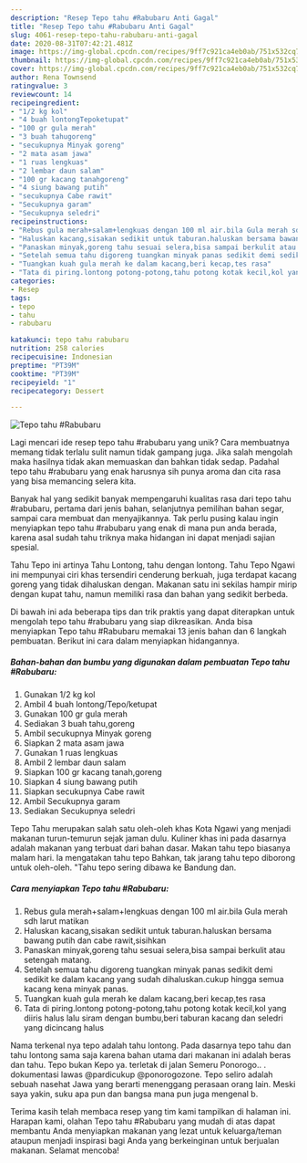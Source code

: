 ```yaml
---
description: "Resep Tepo tahu #Rabubaru Anti Gagal"
title: "Resep Tepo tahu #Rabubaru Anti Gagal"
slug: 4061-resep-tepo-tahu-rabubaru-anti-gagal
date: 2020-08-31T07:42:21.481Z
image: https://img-global.cpcdn.com/recipes/9ff7c921ca4eb0ab/751x532cq70/tepo-tahu-rabubaru-foto-resep-utama.jpg
thumbnail: https://img-global.cpcdn.com/recipes/9ff7c921ca4eb0ab/751x532cq70/tepo-tahu-rabubaru-foto-resep-utama.jpg
cover: https://img-global.cpcdn.com/recipes/9ff7c921ca4eb0ab/751x532cq70/tepo-tahu-rabubaru-foto-resep-utama.jpg
author: Rena Townsend
ratingvalue: 3
reviewcount: 14
recipeingredient:
- "1/2 kg kol"
- "4 buah lontongTepoketupat"
- "100 gr gula merah"
- "3 buah tahugoreng"
- "secukupnya Minyak goreng"
- "2 mata asam jawa"
- "1 ruas lengkuas"
- "2 lembar daun salam"
- "100 gr kacang tanahgoreng"
- "4 siung bawang putih"
- "secukupnya Cabe rawit"
- "Secukupnya garam"
- "Secukupnya seledri"
recipeinstructions:
- "Rebus gula merah+salam+lengkuas dengan 100 ml air.bila Gula merah sdh larut matikan"
- "Haluskan kacang,sisakan sedikit untuk taburan.haluskan bersama bawang putih dan cabe rawit,sisihkan"
- "Panaskan minyak,goreng tahu sesuai selera,bisa sampai berkulit atau setengah matang."
- "Setelah semua tahu digoreng tuangkan minyak panas sedikit demi sedikit ke dalam kacang yang sudah dihaluskan.cukup hingga semua kacang kena minyak panas."
- "Tuangkan kuah gula merah ke dalam kacang,beri kecap,tes rasa"
- "Tata di piring.lontong potong-potong,tahu potong kotak kecil,kol yang diiris halus lalu siram dengan bumbu,beri taburan kacang dan seledri yang dicincang halus"
categories:
- Resep
tags:
- tepo
- tahu
- rabubaru

katakunci: tepo tahu rabubaru 
nutrition: 258 calories
recipecuisine: Indonesian
preptime: "PT39M"
cooktime: "PT39M"
recipeyield: "1"
recipecategory: Dessert

---
```



![Tepo tahu #Rabubaru](https://img-global.cpcdn.com/recipes/9ff7c921ca4eb0ab/751x532cq70/tepo-tahu-rabubaru-foto-resep-utama.jpg)

Lagi mencari ide resep tepo tahu #rabubaru yang unik? Cara membuatnya memang tidak terlalu sulit namun tidak gampang juga. Jika salah mengolah maka hasilnya tidak akan memuaskan dan bahkan tidak sedap. Padahal tepo tahu #rabubaru yang enak harusnya sih punya aroma dan cita rasa yang bisa memancing selera kita.

Banyak hal yang sedikit banyak mempengaruhi kualitas rasa dari tepo tahu #rabubaru, pertama dari jenis bahan, selanjutnya pemilihan bahan segar, sampai cara membuat dan menyajikannya. Tak perlu pusing kalau ingin menyiapkan tepo tahu #rabubaru yang enak di mana pun anda berada, karena asal sudah tahu triknya maka hidangan ini dapat menjadi sajian spesial.

Tahu Tepo ini artinya Tahu Lontong, tahu dengan lontong. Tahu Tepo Ngawi ini mempunyai ciri khas tersendiri cenderung berkuah, juga terdapat kacang goreng yang tidak dihaluskan dengan. Makanan satu ini sekilas hampir mirip dengan kupat tahu, namun memiliki rasa dan bahan yang sedikit berbeda.


Di bawah ini ada beberapa tips dan trik praktis yang dapat diterapkan untuk mengolah tepo tahu #rabubaru yang siap dikreasikan. Anda bisa menyiapkan Tepo tahu #Rabubaru memakai 13 jenis bahan dan 6 langkah pembuatan. Berikut ini cara dalam menyiapkan hidangannya.

<!--inarticleads1-->

##### Bahan-bahan dan bumbu yang digunakan dalam pembuatan Tepo tahu #Rabubaru:

1. Gunakan 1/2 kg kol
1. Ambil 4 buah lontong/Tepo/ketupat
1. Gunakan 100 gr gula merah
1. Sediakan 3 buah tahu,goreng
1. Ambil secukupnya Minyak goreng
1. Siapkan 2 mata asam jawa
1. Gunakan 1 ruas lengkuas
1. Ambil 2 lembar daun salam
1. Siapkan 100 gr kacang tanah,goreng
1. Siapkan 4 siung bawang putih
1. Siapkan secukupnya Cabe rawit
1. Ambil Secukupnya garam
1. Sediakan Secukupnya seledri


Tepo Tahu merupakan salah satu oleh-oleh khas Kota Ngawi yang menjadi makanan turun-temurun sejak jaman dulu. Kuliner khas ini pada dasarnya adalah makanan yang terbuat dari bahan dasar. Makan tahu tepo biasanya malam hari. Ia mengatakan tahu tepo Bahkan, tak jarang tahu tepo diborong untuk oleh-oleh. &#34;Tahu tepo sering dibawa ke Bandung dan. 

<!--inarticleads2-->

##### Cara menyiapkan Tepo tahu #Rabubaru:

1. Rebus gula merah+salam+lengkuas dengan 100 ml air.bila Gula merah sdh larut matikan
1. Haluskan kacang,sisakan sedikit untuk taburan.haluskan bersama bawang putih dan cabe rawit,sisihkan
1. Panaskan minyak,goreng tahu sesuai selera,bisa sampai berkulit atau setengah matang.
1. Setelah semua tahu digoreng tuangkan minyak panas sedikit demi sedikit ke dalam kacang yang sudah dihaluskan.cukup hingga semua kacang kena minyak panas.
1. Tuangkan kuah gula merah ke dalam kacang,beri kecap,tes rasa
1. Tata di piring.lontong potong-potong,tahu potong kotak kecil,kol yang diiris halus lalu siram dengan bumbu,beri taburan kacang dan seledri yang dicincang halus


Nama terkenal nya tepo adalah tahu lontong. Pada dasarnya tepo tahu dan tahu lontong sama saja karena bahan utama dari makanan ini adalah beras dan tahu. Tepo bukan Kepo ya. terletak di jalan Semeru Ponorogo.. . dokumentasi lawas @pardicukup @ponorogozone. Tepo seliro adalah sebuah nasehat Jawa yang berarti menenggang perasaan orang lain. Meski saya yakin, suku apa pun dan bangsa mana pun juga mengenal b. 

Terima kasih telah membaca resep yang tim kami tampilkan di halaman ini. Harapan kami, olahan Tepo tahu #Rabubaru yang mudah di atas dapat membantu Anda menyiapkan makanan yang lezat untuk keluarga/teman ataupun menjadi inspirasi bagi Anda yang berkeinginan untuk berjualan makanan. Selamat mencoba!
